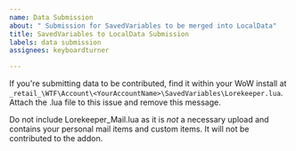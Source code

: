 ```yaml
---
name: Data Submission
about: " Submission for SavedVariables to be merged into LocalData"
title: SavedVariables to LocalData Submission
labels: data submission
assignees: keyboardturner

---
```


If you're submitting data to be contributed, find it within your WoW install at `_retail_\WTF\Account\<YourAccountName>\SavedVariables\Lorekeeper.lua`. Attach the .lua file to this issue and remove this message.

Do not include Lorekeeper_Mail.lua as it is *not* a necessary upload and contains your personal mail items and custom items. It will not be contributed to the addon.
